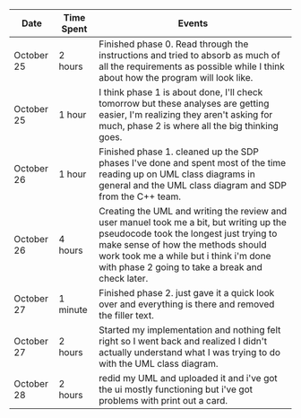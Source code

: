 
| Date        | Time Spent | Events  	         	  
|-------------|------------|--------------------
| October 25  | 2 hours    | Finished phase 0. Read through the instructions and tried to absorb as much of all the requirements as possible while I think about how the program will look like.
| October 25  | 1 hour     | I think phase 1 is about done, I'll check tomorrow but these analyses are getting easier, I'm realizing they aren't asking for much, phase 2 is where all the big thinking goes.
| October 26  | 1 hour     | Finished phase 1. cleaned up the SDP phases I've done and spent most of the time reading up on UML class diagrams in general and the UML class diagram and SDP from the C++ team.
| October 26  | 4 hours    | Creating the UML and writing the review and user manuel took me a bit, but writing up the pseudocode took the longest just trying to make sense of how the methods should work took me a while but i think i'm done with phase 2 going to take a break and check later.
| October 27  | 1 minute   | Finished phase 2. just gave it a quick look over and everything is there and removed the filler text.
| October 27  | 2 hours    | Started my implementation and nothing felt right so I went back and realized I didn't actually understand what I was trying to do with the UML class diagram.
| October 28  | 2 hours    | redid my UML and uploaded it and i've got the ui mostly functioning but i've got problems with print out a card.